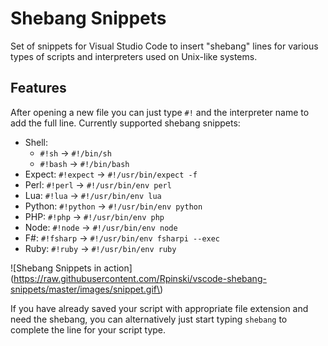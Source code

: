 # Shebang Snippets

Set of snippets for Visual Studio Code to insert "shebang" lines for various types of scripts and interpreters used on Unix-like systems.

## Features

After opening a new file you can just type `#!` and the interpreter name to add the full line. Currently supported shebang snippets:

- Shell:
  - `#!sh` -> `#!/bin/sh`
  - `#!bash` -> `#!/bin/bash`
- Expect: `#!expect` -> `#!/usr/bin/expect -f`
- Perl: `#!perl` -> `#!/usr/bin/env perl`
- Lua: `#!lua` -> `#!/usr/bin/env lua`
- Python: `#!python` -> `#!/usr/bin/env python`
- PHP: `#!php` -> `#!/usr/bin/env php`
- Node: `#!node` -> `#!/usr/bin/env node`
- F#: `#!fsharp` -> `#!/usr/bin/env fsharpi --exec`
- Ruby: `#!ruby` -> `#!/usr/bin/env ruby`

\!\[Shebang Snippets in action\]\(https://raw.githubusercontent.com/Rpinski/vscode-shebang-snippets/master/images/snippet.gif\)

If you have already saved your script with appropriate file extension and need the shebang, you can alternatively just start typing `shebang` to complete the line for your script type.
